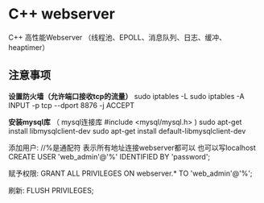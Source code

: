# C++ webserver
C++  高性能Webserver （线程池、EPOLL、消息队列、日志、缓冲、heaptimer）



## 注意事项

**设置防火墙（允许端口接收tcp的流量）**
sudo iptables -L
sudo iptables -A INPUT -p tcp --dport 8876 -j ACCEPT

**安装mysql库**
（ mysql连接库 #include <mysql/mysql.h> )
sudo apt-get install libmysqlclient-dev
sudo apt-get install default-libmysqlclient-dev

添加用户:
 //%是通配符 表示所有地址连接webserver都可以 也可以写localhost
CREATE USER 'web_admin'@'%' IDENTIFIED BY 'password';

赋予权限:
GRANT ALL PRIVILEGES ON webserver.* TO 'web_admin'@'%';

刷新:
FLUSH PRIVILEGES;
